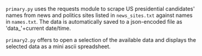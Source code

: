 `primary.py` uses the requests module to scrape US presidential candidates' names from 
news and politics sites listed in `news_sites.txt` against names in `names.txt`. The 
data is automatically saved to a json-encoded file as 'data_'+current date/time. 

`primary2.py` offers to open a selection of the available data and displays the selected data as a 
mini ascii spreadsheet. 